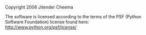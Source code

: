 Copyright 2006 Jitender Cheema

The software is licensed according to the terms of the PSF (Python Software Foundation) license found here: http://www.python.org/psf/license/